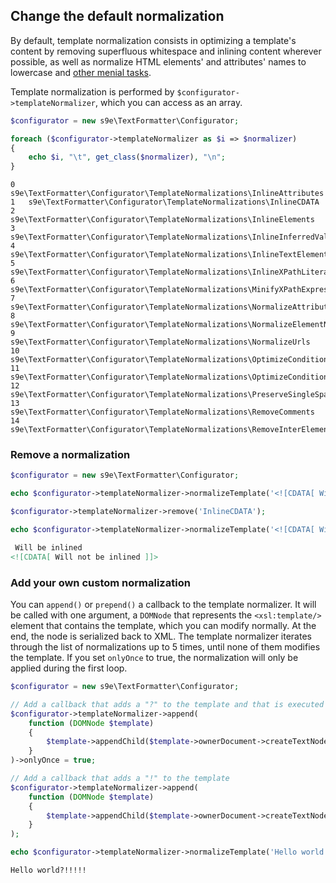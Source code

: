 ## Change the default normalization

By default, template normalization consists in optimizing a template's content by removing superfluous whitespace and inlining content wherever possible, as well as normalize HTML elements' and attributes' names to lowercase and [other menial tasks](https://github.com/s9e/TextFormatter/tree/master/src/Configurator/TemplateNormalizations).

Template normalization is performed by `$configurator->templateNormalizer`, which you can access as an array.

```php
$configurator = new s9e\TextFormatter\Configurator;

foreach ($configurator->templateNormalizer as $i => $normalizer)
{
	echo $i, "\t", get_class($normalizer), "\n";
}
```
```
0	s9e\TextFormatter\Configurator\TemplateNormalizations\InlineAttributes
1	s9e\TextFormatter\Configurator\TemplateNormalizations\InlineCDATA
2	s9e\TextFormatter\Configurator\TemplateNormalizations\InlineElements
3	s9e\TextFormatter\Configurator\TemplateNormalizations\InlineInferredValues
4	s9e\TextFormatter\Configurator\TemplateNormalizations\InlineTextElements
5	s9e\TextFormatter\Configurator\TemplateNormalizations\InlineXPathLiterals
6	s9e\TextFormatter\Configurator\TemplateNormalizations\MinifyXPathExpressions
7	s9e\TextFormatter\Configurator\TemplateNormalizations\NormalizeAttributeNames
8	s9e\TextFormatter\Configurator\TemplateNormalizations\NormalizeElementNames
9	s9e\TextFormatter\Configurator\TemplateNormalizations\NormalizeUrls
10	s9e\TextFormatter\Configurator\TemplateNormalizations\OptimizeConditionalAttributes
11	s9e\TextFormatter\Configurator\TemplateNormalizations\OptimizeConditionalValueOf
12	s9e\TextFormatter\Configurator\TemplateNormalizations\PreserveSingleSpaces
13	s9e\TextFormatter\Configurator\TemplateNormalizations\RemoveComments
14	s9e\TextFormatter\Configurator\TemplateNormalizations\RemoveInterElementWhitespace
```

### Remove a normalization

```php
$configurator = new s9e\TextFormatter\Configurator;

echo $configurator->templateNormalizer->normalizeTemplate('<![CDATA[ Will be inlined ]]>'), "\n";

$configurator->templateNormalizer->remove('InlineCDATA');

echo $configurator->templateNormalizer->normalizeTemplate('<![CDATA[ Will not be inlined ]]>');
```
```html
 Will be inlined 
<![CDATA[ Will not be inlined ]]>
```

### Add your own custom normalization

You can `append()` or `prepend()` a callback to the template normalizer. It will be called with one argument, a `DOMNode` that represents the `<xsl:template/>` element that contains the template, which you can modify normally. At the end, the node is serialized back to XML. The template normalizer iterates through the list of normalizations up to 5 times, until none of them modifies the template. If you set `onlyOnce` to true, the normalization will only be applied during the first loop.

```php
$configurator = new s9e\TextFormatter\Configurator;

// Add a callback that adds a "?" to the template and that is executed only once
$configurator->templateNormalizer->append(
	function (DOMNode $template)
	{
		$template->appendChild($template->ownerDocument->createTextNode('?'));
	}
)->onlyOnce = true;

// Add a callback that adds a "!" to the template
$configurator->templateNormalizer->append(
	function (DOMNode $template)
	{
		$template->appendChild($template->ownerDocument->createTextNode('!'));
	}
);

echo $configurator->templateNormalizer->normalizeTemplate('Hello world');
```
```html
Hello world?!!!!!
```
